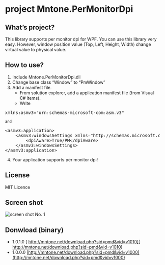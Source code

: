 # project Mntone.PerMonitorDpi

## What’s project?
This library supports per monitor dpi for WPF. You can use this library very easy. However, window position value (Top, Left, Height, Width) change virtual value to physical value.

## How to use?
1. Include Mntone.PerMonitorDpi.dll
2. Change base class “Window” to “PmWindow”
3. Add a manifest file.
	- From solution explorer, add a application manifest file (from Visual C# items).
	- Write
<pre>
xmlns:asmv3="urn:schemas-microsoft-com:asm.v3"
</pre>
	and
<pre>
&lt;asmv3:application&gt;
&nbsp;&nbsp;&nbsp;&nbsp;&lt;asmv3:windowsSettings xmlns="http://schemas.microsoft.com/SMI/2005/WindowsSettings"&gt;
&nbsp;&nbsp;&nbsp;&nbsp;&nbsp;&nbsp;&nbsp;&nbsp;&lt;dpiAware&gt;True/PM&lt;/dpiAware&gt;
&nbsp;&nbsp;&nbsp;&nbsp;&lt;/asmv3:windowsSettings&gt;
&lt;/asmv3:application&gt;
</pre>
4. Your application supports per monitor dpi!

## License
MIT Licence

## Screen shot
![screen shot No. 1](http://mntone.net/i/pmd1010.png)

## Donwload (binary)
- 1.0.1.0 [ http://mntone.net/download.php?sid=pmd&vid=v1010]( http://mntone.net/download.php?sid=pmd&vid=v1010)
- 1.0.0.0 [http://mntone.net/download.php?sid=pmd&vid=v1000](http://mntone.net/download.php?sid=pmd&vid=v1000)
